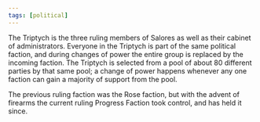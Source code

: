 ```yaml
---
tags: [political]
---
```


The Triptych is the three ruling members of Salores as well as their cabinet of administrators. Everyone in the Triptych is part of the same political faction, and during changes of power the entire group is replaced by the incoming faction. The Triptych is selected from a pool of about 80 different parties by that same pool; a change of power happens whenever any one faction can gain a majority of support from the pool.

The previous ruling faction was the Rose faction, but with the advent of firearms the current ruling Progress Faction took control, and has held it since.
